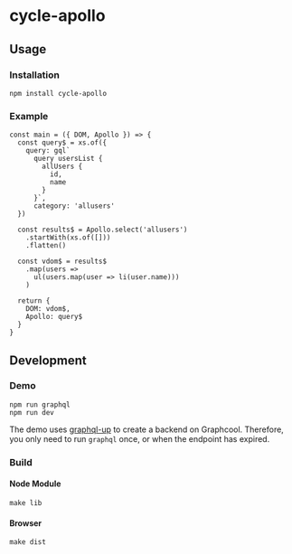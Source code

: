 # cycle-apollo

## Usage

### Installation

```
npm install cycle-apollo
```

### Example

```
const main = ({ DOM, Apollo }) => {
  const query$ = xs.of({
    query: gql`
      query usersList {
        allUsers {
          id,
          name
        }
      }`,
      category: 'allusers'
  })

  const results$ = Apollo.select('allusers')
    .startWith(xs.of([]))
    .flatten()

  const vdom$ = results$
    .map(users =>
      ul(users.map(user => li(user.name)))
    )

  return {
    DOM: vdom$,
    Apollo: query$
  }
}
```

## Development

### Demo

```
npm run graphql
npm run dev
```

The demo uses [graphql-up](https://graph.cool/graphql-up/) to create a backend on Graphcool. Therefore, you only need to run
`graphql` once, or when the endpoint has expired.

### Build

#### Node Module

```
make lib
```

#### Browser

```
make dist
```